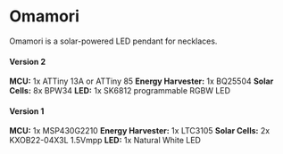 # Omamori
Omamori is a solar-powered LED pendant for necklaces.



#### Version 2

**MCU:** 1x ATTiny 13A or ATTiny 85
**Energy Harvester:** 1x BQ25504
**Solar Cells:** 8x BPW34
**LED:** 1x SK6812 programmable RGBW LED



#### Version 1

**MCU:** 1x MSP430G2210
**Energy Harvester:** 1x LTC3105
**Solar Cells:** 2x KXOB22-04X3L 1.5Vmpp
**LED:** 1x Natural White LED



